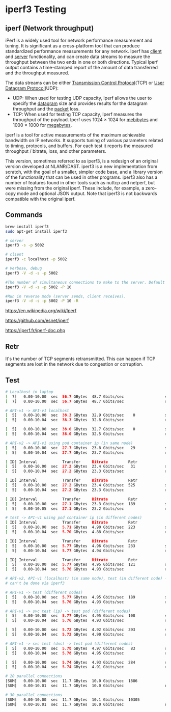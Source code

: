 # iperf3 Testing

## iperf (Network throughput)

iPerf is a widely used tool for network performance measurement and tuning. It is significant as a cross-platform tool that can produce standardized performance measurements for any network. Iperf has [client](https://en.wikipedia.org/wiki/Client_(computing)) and [server](https://en.wikipedia.org/wiki/Server_(computing)) functionality, and can create data streams to measure the throughput between the two ends in one or both directions. Typical Iperf output contains a time-stamped report of the amount of data transferred and the throughput measured.

The data streams can be either [Transmission Control Protocol](https://en.wikipedia.org/wiki/Transmission_Control_Protocol)(TCP) or [User Datagram Protocol](https://en.wikipedia.org/wiki/User_Datagram_Protocol)(UDP):

- UDP: When used for testing UDP capacity, Iperf allows the user to specify the [datagram](https://en.wikipedia.org/wiki/Datagram#Packets_vs._datagrams) size and provides results for the datagram throughput and the [packet](https://en.wikipedia.org/wiki/Packet_(information_technology)) loss.
- TCP: When used for testing TCP capacity, Iperf measures the throughput of the payload. Iperf uses 1024 × 1024 for [mebibytes](https://en.wikipedia.org/wiki/Mebibyte) and 1000 × 1000 for [megabytes](https://en.wikipedia.org/wiki/Megabyte).

iperf is a tool for active measurements of the maximum achievable bandwidth on IP networks. It supports tuning of various parameters related to timing, protocols, and buffers. For each test it reports the measured throughput / bitrate, loss, and other parameters.

This version, sometimes referred to as iperf3, is a redesign of an original version developed at NLANR/DAST. iperf3 is a new implementation from scratch, with the goal of a smaller, simpler code base, and a library version of the functionality that can be used in other programs. iperf3 also has a number of features found in other tools such as nuttcp and netperf, but were missing from the original iperf. These include, for example, a zero-copy mode and optional JSON output. Note that iperf3 is not backwards compatible with the original iperf.

## Commands

```bash
brew install iperf3
sudo apt-get install iperf3

# server
iperf3 -s -p 5002

# client
iperf3 -c localhost -p 5002

# Verbose, debug
iperf3 -V -d -s -p 5002

#The number of simultaneous connections to make to the server. Default is 1.
iperf3 -V -d -s -p 5002 -P 10

#Run in reverse mode (server sends, client receives).
iperf3 -V -d -s -p 5002 -P 10 -R
```

<https://en.wikipedia.org/wiki/Iperf>

<https://github.com/esnet/iperf>

<https://iperf.fr/iperf-doc.php>

## Retr

It's the number of TCP segments retransmitted. This can happen if TCP segments are lost in the network due to congestion or corruption.

## Test

```bash
# Localhost in laptop
[  7]   0.00-10.00  sec  56.7 GBytes  48.7 Gbits/sec                  sender
[  7]   0.00-10.00  sec  56.7 GBytes  48.7 Gbits/sec                  receiver

# API-v1 -> API-v1 localhost
[  5]   0.00-10.00  sec  38.3 GBytes  32.9 Gbits/sec    0             sender
[  5]   0.00-10.04  sec  38.3 GBytes  32.8 Gbits/sec                  receiver

[  5]   0.00-10.00  sec  38.0 GBytes  32.7 Gbits/sec    0             sender
[  5]   0.00-10.04  sec  38.0 GBytes  32.5 Gbits/sec                  receiver

# API-v2 -> API-v1 using pod container ip (in same node)
[  5]   0.00-10.00  sec  27.7 GBytes  23.8 Gbits/sec   29             sender
[  5]   0.00-10.04  sec  27.7 GBytes  23.7 Gbits/sec                  receiver

[ ID] Interval           Transfer     Bitrate         Retr
[  5]   0.00-10.00  sec  27.2 GBytes  23.4 Gbits/sec   31             sender
[  5]   0.00-10.04  sec  27.2 GBytes  23.3 Gbits/sec                  receiver

[ ID] Interval           Transfer     Bitrate         Retr
[  5]   0.00-10.00  sec  27.2 GBytes  23.4 Gbits/sec  525             sender
[  5]   0.00-10.04  sec  27.2 GBytes  23.3 Gbits/sec                  receiver

[ ID] Interval           Transfer     Bitrate         Retr
[  5]   0.00-10.00  sec  27.1 GBytes  23.3 Gbits/sec  189             sender
[  5]   0.00-10.05  sec  27.1 GBytes  23.2 Gbits/sec                  receiver

# test -> API-v1 using pod container ip (in different nodes)
[ ID] Interval           Transfer     Bitrate         Retr
[  5]   0.00-10.00  sec  5.71 GBytes  4.90 Gbits/sec  223             sender
[  5]   0.00-10.04  sec  5.70 GBytes  4.88 Gbits/sec                  receiver

[ ID] Interval           Transfer     Bitrate         Retr
[  5]   0.00-10.00  sec  5.77 GBytes  4.96 Gbits/sec  233             sender
[  5]   0.00-10.04  sec  5.77 GBytes  4.94 Gbits/sec                  receiver

[ ID] Interval           Transfer     Bitrate         Retr
[  5]   0.00-10.00  sec  5.77 GBytes  4.95 Gbits/sec  121             sender
[  5]   0.00-10.04  sec  5.76 GBytes  4.93 Gbits/sec                  receiver

# API-v2, API-v1 (localhost) (in same node), test (in different node) -> API-v1 using pod container ip
# can't be done via iperf3

# API-v1 -> test (different nodes)
[  5]   0.00-10.00  sec  5.77 GBytes  4.95 Gbits/sec  189             sender
[  5]   0.00-10.04  sec  5.76 GBytes  4.93 Gbits/sec                  receiver

# API-v1 -> svc test (ip) -> test pod (different nodes)
[  5]   0.00-10.00  sec  5.77 GBytes  4.95 Gbits/sec  108             sender
[  5]   0.00-10.04  sec  5.76 GBytes  4.93 Gbits/sec                  receiver

[  5]   0.00-10.00  sec  5.72 GBytes  4.92 Gbits/sec  393             sender
[  5]   0.00-10.04  sec  5.72 GBytes  4.90 Gbits/sec                  receiver

# API-v1 -> svc test (dns) -> test pod (different nodes)
[  5]   0.00-10.00  sec  5.78 GBytes  4.97 Gbits/sec   83             sender
[  5]   0.00-10.04  sec  5.78 GBytes  4.95 Gbits/sec                  receiver

[  5]   0.00-10.00  sec  5.74 GBytes  4.93 Gbits/sec  284             sender
[  5]   0.00-10.04  sec  5.74 GBytes  4.91 Gbits/sec                  receiver

# 20 parallel connections
[SUM]   0.00-10.00  sec  11.7 GBytes  10.0 Gbits/sec  1886             sender
[SUM]   0.00-10.01  sec  11.7 GBytes  10.0 Gbits/sec                  receiver

# 30 parallel connections
[SUM]   0.00-10.00  sec  11.7 GBytes  10.1 Gbits/sec  10305             sender
[SUM]   0.00-10.01  sec  11.7 GBytes  10.0 Gbits/sec                  receiver
```
